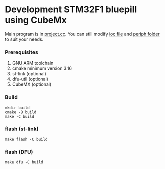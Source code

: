 # Development STM32F1 bluepill using CubeMx

Main program is in [project.cc](Project/project.cc).
You can still modify [ioc file](bluepill.ioc) and [periph folder](Project/periph) to suit your needs.

### Prerequisites
1. GNU ARM toolchain
2. cmake minimum version 3.16
3. st-link (optional)
4. dfu-util (optional)
5. CubeMX (optional)

### Build
````
mkdir build
cmake -B build
make -C build
````

### flash (st-link)
````
make flash -C build
````

### flash (DFU)
````
make dfu -C build
````